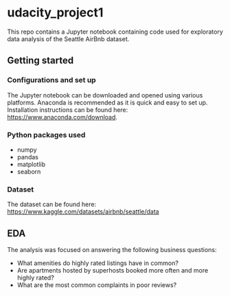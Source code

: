 # udacity_project1
This repo contains a Jupyter notebook containing code used for exploratory data analysis of the Seattle AirBnb dataset.

## Getting started
### Configurations and set up
The Jupyter notebook can be downloaded and opened using various platforms. Anaconda is recommended as it is quick and easy to set up. Installation instructions can be found here: https://www.anaconda.com/download.

### Python packages used
- numpy
- pandas
- matplotlib
- seaborn

### Dataset
The dataset can be found here: https://www.kaggle.com/datasets/airbnb/seattle/data

## EDA
The analysis was focused on answering the following business questions:
- What amenities do highly rated listings have in common?
- Are apartments hosted by superhosts booked more often and more highly rated?
- What are the most common complaints in poor reviews?



